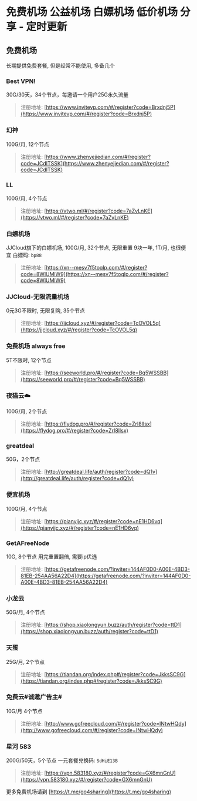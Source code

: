 # 免费机场 公益机场 白嫖机场 低价机场 分享 - 定时更新

## 免费机场
长期提供免费套餐, 但是经常不能使用, 多备几个

### Best VPN!
30G/30天，34个节点，每邀请一个用户25G永久流量
> 注册地址: [https://www.invitevp.com/#/register?code=Brxdnj5P](https://www.invitevp.com/#/register?code=Brxdnj5P)

### 幻神
100G/月, 12个节点
> 注册地址: [https://www.zhenyejiedian.com/#/register?code=JCdITSSK](https://www.zhenyejiedian.com/#/register?code=JCdITSSK)

### LL
100G/月, 4个节点
> 注册地址: [https://vtwo.ml/#/register?code=7aZvLnKE](https://vtwo.ml/#/register?code=7aZvLnKE)

### 白嫖机场
JJCloud旗下的白嫖机场, 100G/月, 32个节点, 无限重置
9块一年, 1T/月, 也很便宜
白嫖码: `bp88`
> 注册地址: [https://xn--mesv7f5toqlp.com/#/register?code=8WlUMlW9](https://xn--mesv7f5toqlp.com/#/register?code=8WlUMlW9)

### JJCloud-无限流量机场
0元3G不限时, 无限复购, 35个节点
> 注册地址: [https://jjcloud.xyz/#/register?code=TcOVOL5q](https://jjcloud.xyz/#/register?code=TcOVOL5q)

### 免费机场 always free
5T不限时, 12个节点
> 注册地址: [https://seeworld.pro/#/register?code=Bq5WSSBB](https://seeworld.pro/#/register?code=Bq5WSSBB)

### 夜猫云☁️
100G/月, 2个节点
> 注册地址: [https://flydog.pro/#/register?code=ZrI8lIsx](https://flydog.pro/#/register?code=ZrI8lIsx)

### greatdeal
50G，2个节点
> 注册地址: [http://greatdeal.life/auth/register?code=dQ1v](http://greatdeal.life/auth/register?code=dQ1v)

### 便宜机场
100G/月, 4个节点
> 注册地址: [https://pianyijc.xyz/#/register?code=nE1HD6vq](https://pianyijc.xyz/#/register?code=nE1HD6vq)

### GetAFreeNode
10G, 8个节点
用完重置翻倍, 需要ip优选
> 注册地址: [https://getafreenode.com/?inviter=144AF0D0-A00E-4BD3-81EB-254AA56A22D4](https://getafreenode.com/?inviter=144AF0D0-A00E-4BD3-81EB-254AA56A22D4)

### 小龙云
50G/月, 4个节点
> 注册地址: [https://shop.xiaolongyun.buzz/auth/register?code=ttD1](https://shop.xiaolongyun.buzz/auth/register?code=ttD1)

### 天蛋
25G/月, 2个节点
> 注册地址: [https://tiandan.org/index.php#/register?code=JkksSC9G](https://tiandan.org/index.php#/register?code=JkksSC9G)

### 免费云#诚邀广告主#
10G/月 4个节点
> 注册地址: [http://www.gofreecloud.com/#/register?code=INtwHQdy](http://www.gofreecloud.com/#/register?code=INtwHQdy)

### 星河 583
200G/50天，5个节点
一元套餐兑换码: `SdHiE13B`
> 注册地址: [https://vpn.583180.xyz/#/register?code=GX6mnGnU](https://vpn.583180.xyz/#/register?code=GX6mnGnU)

更多免费机场请到 [https://t.me/go4sharing](https://t.me/go4sharing)

